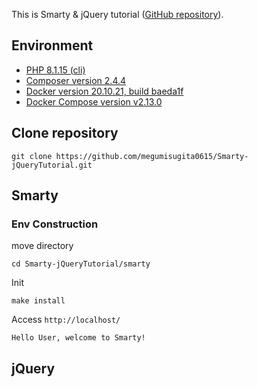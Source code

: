 This is Smarty & jQuery tutorial ([GitHub repository](https://github.com/megumisugita0615/Smarty-jQueryTutorial)).

## Environment

- [PHP 8.1.15 (cli)](https://www.php.net/ChangeLog-8.php)
- [Composer version 2.4.4](https://getcomposer.org/changelog/2.4.4)
- [Docker version 20.10.21, build baeda1f](https://docs.docker.com/engine/release-notes/20.10/)
- [Docker Compose version v2.13.0](https://docs.docker.com/compose/release-notes/)

## Clone repository

```
git clone https://github.com/megumisugita0615/Smarty-jQueryTutorial.git
```

## Smarty

### Env Construction

move directory

```
cd Smarty-jQueryTutorial/smarty 
```

Init

```
make install
```

Access `http://localhost/`

```
Hello User, welcome to Smarty!
```


## jQuery

